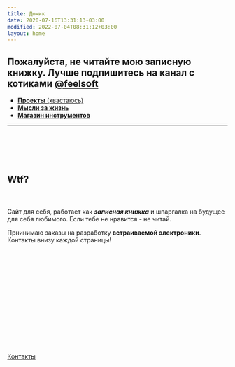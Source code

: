 ```yaml
---
title: Домик
date: 2020-07-16T13:31:13+03:00
modified: 2022-07-04T08:31:12+03:00
layout: home
---
```


## Пожалуйста, не читайте мою записную книжку. Лучше подпишитесь на канал с котиками [@feelsoft](tg://resolve?domain=feelsoft)
- [**Проекты** (хвастаюсь)](./projects/)
- [**Мысли за жизнь**](./media/index.md)
- [**Магазин инструментов**](./shop/index.md)


<!--
<p style="text-align:center;"><img src="/assets/arrow-home.png" alt=""></p>
<h2 style="text-align:center;">Для начала выбери раздел :+1:</h2>

<br>

<style>
.drid {
	overflow: hidden; 
	flex-wrap: wrap;
	}
.grid ul {  
	//display: table;
	//flex-wrap: wrap;
	display: flex;
	flex-flow: row wrap;
	padding: 0;
	}
.grid li {
	text-align:center;
	float: left;
	box-sizing: border-box;
	width: calc(50% - 8px);
	padding: 7px 10px;
	background: #eee;
	margin: 4px; 
	list-style-type: none;
	min-height: 50px;
	//height: 5em;
	padding-left: 15px;
	padding-right: 15px;
	border-radius: 10px;
	}
</style>

<div class="grid" markdown="1">
- первый **элемент**
- второй
- третий

</div>
-->
---

<br><br><br><br>

## **Wtf?**
<br><br>
Сайт для себя, работает как ***записная книжка*** и шпаргалка на будущее для себя любимого. Если тебе не нравится - не читай.

Прнинимаю заказы на разработку **встраиваемой электроники**. Контакты внизу каждой страницы!

<br><br><br><br><br><br><br><br><br><br><br><br><br>

[Контакты](./about.md)
